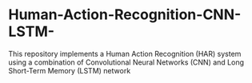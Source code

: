 # Human-Action-Recognition-CNN-LSTM-
This repository implements a Human Action Recognition (HAR) system using a combination of Convolutional Neural Networks (CNN) and Long Short-Term Memory (LSTM) network
